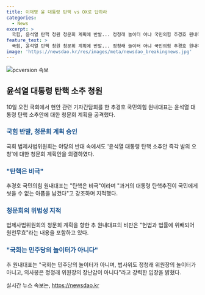 ```yaml
---
title: 이재명 윤 대통령 탄핵 vs OX로 답하라
categories:
  - News
excerpt: >
  국힘, 윤석열 탄핵 청원 청문회 계획에 반발... 정청래 놀이터 아냐 국민의힘 추경호 원내대표가 윤석열 대통령 탄핵 관련 청문회를 놓고 민주당에 공개질문하며 정청래 법사위원장의 위법행위 비판. 청문회 처리 강행에 대한 반발을 피력하며, 대한민국 법률 위반과 갑질 혐의를 제기하면서 규정에 맞지 않는 탄핵 절차를 비판하고 이를 거부할 것임을 강조. 국회는 놀이터가 아니다라고 목소리 높였다.
feature_text: >
  국힘, 윤석열 탄핵 청원 청문회 계획에 반발... 정청래 놀이터 아냐 국민의힘 추경호 원내대표가 윤석열 대통령 탄핵 관련 청문회를 놓고 민주당에 공개질문하며 정청래 법사위원장의 위법행위 비판. 청문회 처리 강행에 대한 반발을 피력하며, 대한민국 법률 위반과 갑질 혐의를 제기하면서 규정에 맞지 않는 탄핵 절차를 비판하고 이를 거부할 것임을 강조. 국회는 놀이터가 아니다라고 목소리 높였다.
image: 'https://newsdao.kr/res/images/meta/newsdao_breakingnews.jpg'
---
```


<p><img src="https://newsdao.kr/res/images/meta/newsdao_breakingnews.jpg" alt="pcversion 속보" /></p>

<h2 data-ke-size="size26">윤석열 대통령 탄핵 소추 청원</h2>

<p data-ke-size="size16">10일 오전 국회에서 현안 관련 기자간담회를 한 추경호 국민의힘 원내대표는 윤석열 대통령 탄핵 소추안에 대한 청문회 계획을 공격했다.</p>

<h3><b><span style="color: #1a5490;">국힘 반발, 청문회 계획 승인</span></b></h3>

<p data-ke-size="size16">국회 법제사법위원회는 야당의 반대 속에서도 '윤석열 대통령 탄핵 소추안 즉각 발의 요청'에 대한 청문회 계획안을 의결하였다.</p>

<h3><b><span style="color: #1a5490;">"탄핵은 비극"</span></b></h3>

<p data-ke-size="size16">추경호 국민의힘 원내대표는 "탄핵은 비극"이라며 "과거의 대통령 탄핵추진이 국민에게 씻을 수 없는 아픔을 남겼다"고 강조하며 지적했다.</p>

<h3><b><span style="color: #1a5490;">청문회의 위법성 지적</span></b></h3>

<p data-ke-size="size16">법제사법위원회의 청문회 계획을 향한 추 원내대표의 비판은 "헌법과 법률에 위배되어 원천무효"라는 내용을 포함하고 있다.</p>

<h3><b><span style="color: #1a5490;">"국회는 민주당의 놀이터가 아니다"</span></b></h3>

<p data-ke-size="size16">추 원내대표는 "국회는 민주당의 놀이터가 아니며, 법사위도 정청래 위원장의 놀이터가 아니고, 의사봉은 정청래 위원장의 장난감이 아니다"라고 강력한 입장을 밝혔다.</p>
실시간 뉴스 속보는, <a href="https://newsdao.kr" rel="dofollow">https://newsdao.kr</a>


